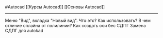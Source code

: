 #Autocad 
[[Курсы Autocad]]
[[Основы Autocad]]
__________
Меню "Вид", вкладка "Новый вид". Что это? Как использовать?
В чем отличие сплайна от полилинии?
Как создать оси бес СДПГ
Замена СДПГ для autokad
